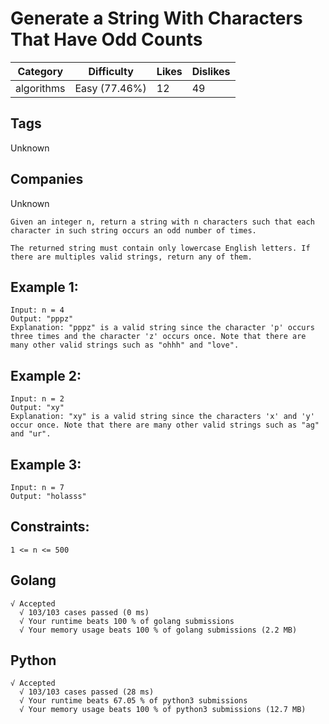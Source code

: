 # Generate a String With Characters That Have Odd Counts
|Category|Difficulty|Likes|Dislikes|
|-|-|-|-|
|algorithms|Easy (77.46%)|12|49|

## Tags
Unknown

## Companies
Unknown
```
Given an integer n, return a string with n characters such that each character in such string occurs an odd number of times.

The returned string must contain only lowercase English letters. If there are multiples valid strings, return any of them.  
```

## Example 1:
```
Input: n = 4
Output: "pppz"
Explanation: "pppz" is a valid string since the character 'p' occurs three times and the character 'z' occurs once. Note that there are many other valid strings such as "ohhh" and "love".
```
## Example 2:
```
Input: n = 2
Output: "xy"
Explanation: "xy" is a valid string since the characters 'x' and 'y' occur once. Note that there are many other valid strings such as "ag" and "ur".
```
## Example 3:
```
Input: n = 7
Output: "holasss"
```

## Constraints:
```
1 <= n <= 500
```

## Golang
```
√ Accepted
  √ 103/103 cases passed (0 ms)
  √ Your runtime beats 100 % of golang submissions
  √ Your memory usage beats 100 % of golang submissions (2.2 MB)
```

## Python
```
√ Accepted
  √ 103/103 cases passed (28 ms)
  √ Your runtime beats 67.05 % of python3 submissions
  √ Your memory usage beats 100 % of python3 submissions (12.7 MB)
```